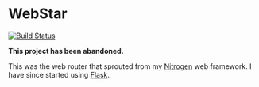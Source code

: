 # WebStar

[![Build Status](https://secure.travis-ci.org/mikeboers/WebStar.png)](http://travis-ci.org/mikeboers/WebStar)

**This project has been abandoned.**

This was the web router that sprouted from my [Nitrogen][1] web framework. I have since started using [Flask][2].

[1]: https://github.com/mikeboers/Nitrogen
[2]: https://github.com/mitsuhiko/flask

